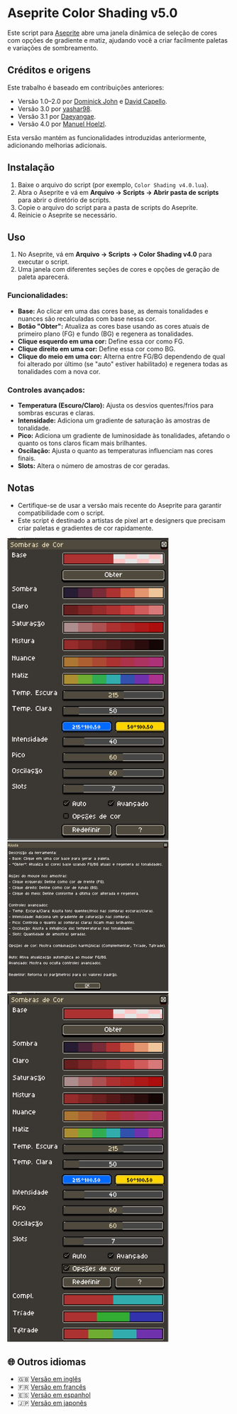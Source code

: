 # Aseprite Color Shading v5.0

Este script para [Aseprite](https://www.aseprite.org/) abre uma janela dinâmica de seleção de cores com opções de gradiente e matiz, ajudando você a criar facilmente paletas e variações de sombreamento.

## Créditos e origens

Este trabalho é baseado em contribuições anteriores:

- Versão 1.0–2.0 por [Dominick John](https://github.com/dominickjohn/aseprite/tree/master) e [David Capello](https://aseprite.org/).
- Versão 3.0 por [yashar98](https://github.com/yashar98/aseprite/tree/main).
- Versão 3.1 por [Daeyangae](https://github.com/Daeyangae/aseprite).
- Versão 4.0 por [Manuel Hoelzl](https://github.com/hoelzlmanuel/aseprite-color-shading).

Esta versão mantém as funcionalidades introduzidas anteriormente, adicionando melhorias adicionais.

## Instalação

1. Baixe o arquivo do script (por exemplo, `Color Shading v4.0.lua`).
2. Abra o Aseprite e vá em **Arquivo -> Scripts -> Abrir pasta de scripts** para abrir o diretório de scripts.
3. Copie o arquivo do script para a pasta de scripts do Aseprite.
4. Reinicie o Aseprite se necessário.

## Uso

1. No Aseprite, vá em **Arquivo -> Scripts -> Color Shading v4.0** para executar o script.
2. Uma janela com diferentes seções de cores e opções de geração de paleta aparecerá.

### Funcionalidades:

- **Base:** Ao clicar em uma das cores base, as demais tonalidades e nuances são recalculadas com base nessa cor.
- **Botão "Obter":** Atualiza as cores base usando as cores atuais de primeiro plano (FG) e fundo (BG) e regenera as tonalidades.
- **Clique esquerdo em uma cor:** Define essa cor como FG.
- **Clique direito em uma cor:** Define essa cor como BG.
- **Clique do meio em uma cor:** Alterna entre FG/BG dependendo de qual foi alterado por último (se "auto" estiver habilitado) e regenera todas as tonalidades com a nova cor.
  
### Controles avançados:

- **Temperatura (Escuro/Claro):** Ajusta os desvios quentes/frios para sombras escuras e claras.
- **Intensidade:** Adiciona um gradiente de saturação às amostras de tonalidade.
- **Pico:** Adiciona um gradiente de luminosidade às tonalidades, afetando o quanto os tons claros ficam mais brilhantes.
- **Oscilação:** Ajusta o quanto as temperaturas influenciam nas cores finais.
- **Slots:** Altera o número de amostras de cor geradas.

## Notas

- Certifique-se de usar a versão mais recente do Aseprite para garantir compatibilidade com o script.
- Este script é destinado a artistas de pixel art e designers que precisam criar paletas e gradientes de cor rapidamente.

<img width="363" alt="Color Shading v5.0" src="../img/op1PT.png">
<img width="363" alt="Color Shading v5.0" src="../img/op3PT.png">
<img width="363" alt="Color Shading v5.0" src="../img/op2PT.png">

## 🌐 Outros idiomas

- 🇬🇧 [Versão em inglês](../../README.md)
- 🇫🇷 [Versão em francês](README-FR.md)
- 🇪🇸 [Versão em espanhol](README-ES.md)
- 🇯🇵 [Versão em japonês](README-JA.md)
